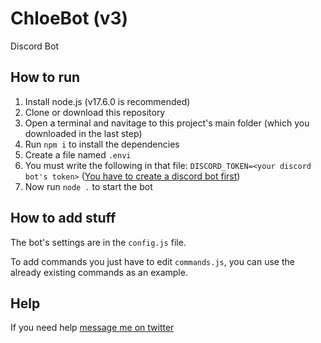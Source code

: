# ChloeBot (v3)
Discord Bot
## How to run
1. Install node.js (v17.6.0 is recommended)
2. Clone or download this repository
3. Open a terminal and navitage to this project's main folder (which you downloaded in the last step)
4. Run `npm i` to install the dependencies
5. Create a file named `.envi`
6. You must write the following in that file: `DISCORD_TOKEN=<your discord bot's token>` ([You have to create a discord bot first](https://discord.com/developers/applications))
7. Now run `node .` to start the bot
## How to add stuff
The bot's settings are in the `config.js` file.

To add commands you just have to edit `commands.js`, you can use the already existing commands as an example.
## Help
If you need help [message me on twitter](https://twitter.com/cypress128)
